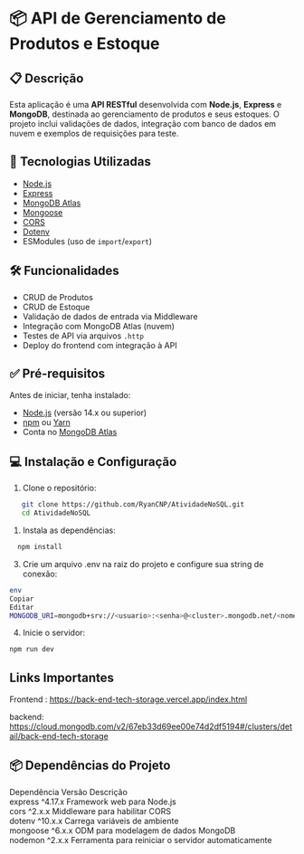 # 📦 API de Gerenciamento de Produtos e Estoque

## 📋 Descrição
Esta aplicação é uma **API RESTful** desenvolvida com **Node.js**, **Express** e **MongoDB**, destinada ao gerenciamento de produtos e seus estoques. O projeto inclui validações de dados, integração com banco de dados em nuvem e exemplos de requisições para teste.

## 🚀 Tecnologias Utilizadas
- [Node.js](https://nodejs.org/)
- [Express](https://expressjs.com/)
- [MongoDB Atlas](https://www.mongodb.com/cloud/atlas)
- [Mongoose](https://mongoosejs.com/)
- [CORS](https://developer.mozilla.org/pt-BR/docs/Web/HTTP/CORS)
- [Dotenv](https://github.com/motdotla/dotenv)
- ESModules (uso de `import`/`export`)

## 🛠️ Funcionalidades
- CRUD de Produtos
- CRUD de Estoque
- Validação de dados de entrada via Middleware
- Integração com MongoDB Atlas (nuvem)
- Testes de API via arquivos `.http`
- Deploy do frontend com integração à API

## ✅ Pré-requisitos
Antes de iniciar, tenha instalado:
- [Node.js](https://nodejs.org/) (versão 14.x ou superior)
- [npm](https://www.npmjs.com/) ou [Yarn](https://yarnpkg.com/)
- Conta no [MongoDB Atlas](https://www.mongodb.com/cloud/atlas)

## 💻 Instalação e Configuração

1. Clone o repositório:
```bash
   git clone https://github.com/RyanCNP/AtividadeNoSQL.git
   cd AtividadeNoSQL
```
1. Instala as dependências:
```bash
  npm install
```

3. Crie um arquivo .env na raiz do projeto e configure sua string de conexão:
```bash
env
Copiar
Editar
MONGODB_URI=mongodb+srv://<usuario>:<senha>@<cluster>.mongodb.net/<nome-do-banco>?retryWrites
```

4. Inicie o servidor:
```bash
npm run dev
```

## Links Importantes
Frontend : 
https://back-end-tech-storage.vercel.app/index.html

backend: <br>
https://cloud.mongodb.com/v2/67eb33d69ee00e74d2df5194#/clusters/detail/back-end-tech-storage


## 📦 Dependências do Projeto

Dependência	Versão	Descrição <br>
express	^4.17.x	Framework web para Node.js <br>
cors	^2.x.x	Middleware para habilitar CORS <br>
dotenv	^10.x.x	Carrega variáveis de ambiente <br>
mongoose	^6.x.x	ODM para modelagem de dados MongoDB <br>
nodemon	^2.x.x	Ferramenta para reiniciar o servidor automaticamente <br>

